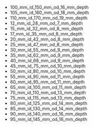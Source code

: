 * 100_mm_id_150_mm_od_16_mm_depth
* 105_mm_id_160_mm_od_18_mm_depth
* 110_mm_id_170_mm_od_19_mm_depth
* 12_mm_id_28_mm_od_7_mm_depth
* 15_mm_id_32_mm_od_8_mm_depth
* 17_mm_id_35_mm_od_8_mm_depth
* 20_mm_id_42_mm_od_8_mm_depth
* 25_mm_id_47_mm_od_8_mm_depth
* 30_mm_id_55_mm_od_9_mm_depth
* 35_mm_id_62_mm_od_9_mm_depth
* 40_mm_id_68_mm_od_9_mm_depth
* 45_mm_id_75_mm_od_10_mm_depth
* 50_mm_id_80_mm_od_10_mm_depth
* 55_mm_id_90_mm_od_11_mm_depth
* 60_mm_id_95_mm_od_11_mm_depth
* 65_mm_id_100_mm_od_11_mm_depth
* 70_mm_id_110_mm_od_13_mm_depth
* 75_mm_id_115_mm_od_13_mm_depth
* 80_mm_id_125_mm_od_14_mm_depth
* 85_mm_id_130_mm_od_14_mm_depth
* 90_mm_id_140_mm_od_16_mm_depth
* 95_mm_id_145_mm_od_16_mm_depth
